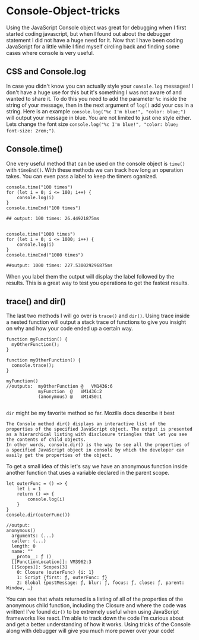 # Console-Object-tricks

Using the JavaScript Console object was great for debugging when I first started coding javascript, but when I found out about the debugger statement I did not have a huge need for it. Now that I have been coding JavaScript for a little while I find myself circling back and finding some cases where console is very useful. 

## CSS and Console.log
In case you didn't know you can actually style your `console.log` messages! I don't have a huge use for this but it's something I was not aware of and wanted to share it. To do this you need to add the parameter `%c` inside the string of your message, then in the next argument of `log()` add your css in a string. Here is an example `console.log("%c I'm blue!", "color: blue;")` will output your message in blue. You are not limited to just one style either. Lets change the font size `console.log("%c I'm blue!", "color: blue; font-size: 2rem;")`.

## Console.time()
One very useful method that can be used on the console object is `time()` with `timeEnd()`. With these methods we can track how long an operation takes. You can even pass a label to keep the timers oganized. 
```
console.time("100 times")
for (let i = 0; i <= 100; i++) {
	console.log(i)
}
console.timeEnd("100 times")

## output: 100 times: 26.44921875ms


console.time("1000 times")
for (let i = 0; i <= 1000; i++) {
	console.log(i)
}
console.timeEnd("1000 times")

##output: 1000 times: 227.530029296875ms
```
When you label them the output will display the label followed by the results. This is a great way to test you operations to get the fastest results.

## trace() and dir()
The last two methods I will go over is `trace()` and `dir()`. Using trace inside a nested function will output a stack trace of functions to give you insight on why and how your code ended up a certain way.
```
function myFunction() {
  myOtherFunction();
}

function myOtherFunction() {
  console.trace();
}

myFunction()
//outputs: 	myOtherFunction	@	VM1436:6
            myFunction	@	VM1436:2
            (anonymous)	@	VM1450:1
    
```

`dir` might be my favorite method so far. Mozilla docs describe it best 
```
The Console method dir() displays an interactive list of the properties of the specified JavaScript object. The output is presented as a hierarchical listing with disclosure triangles that let you see the contents of child objects.
In other words, console.dir() is the way to see all the properties of a specified JavaScript object in console by which the developer can easily get the properties of the object.
```
To get a small idea of this let's say we have an anonymous function inside another function that uses a variable declared in the parent scope.
```
let outerFunc = () => {
	let i = 1
	return () => {
		console.log(i)
    }
}
console.dir(outerFunc())

//output:  
anonymous()
  arguments: (...)
  caller: (...)
  length: 0
  name: ""
  __proto__: ƒ ()
  [[FunctionLocation]]: VM3962:3
  [[Scopes]]: Scopes[3]
    0: Closure (outerFunc) {i: 1}
    1: Script {first: ƒ, outerFunc: ƒ}
    2: Global {postMessage: ƒ, blur: ƒ, focus: ƒ, close: ƒ, parent: Window, …}

```
You can see that whats returned is a listing of all of the properties of the anonymous child function, including the Closure and where the code was written! I've found `dir()` to be extremely useful when using JavaScript frameworks like react. I'm able to track down the code i'm curious about and get a better understanding of how it works.
Using tricks of the Console along with debugger will give you much more power over your code!


